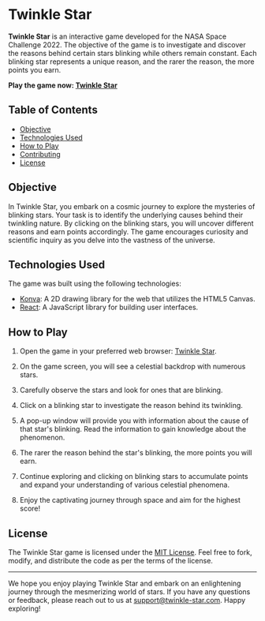 # Twinkle Star

**Twinkle Star** is an interactive game developed for the NASA Space Challenge 2022. The objective of the game is to investigate and discover the reasons behind certain stars blinking while others remain constant. Each blinking star represents a unique reason, and the rarer the reason, the more points you earn.

**Play the game now: [Twinkle Star](https://twinkle-star.netlify.app/)**

## Table of Contents

- [Objective](#objective)
- [Technologies Used](#technologies-used)
- [How to Play](#how-to-play)
- [Contributing](#contributing)
- [License](#license)

## Objective

In Twinkle Star, you embark on a cosmic journey to explore the mysteries of blinking stars. Your task is to identify the underlying causes behind their twinkling nature. By clicking on the blinking stars, you will uncover different reasons and earn points accordingly. The game encourages curiosity and scientific inquiry as you delve into the vastness of the universe.

## Technologies Used

The game was built using the following technologies:

- [Konva](https://konvajs.org/): A 2D drawing library for the web that utilizes the HTML5 Canvas.
- [React](https://reactjs.org/): A JavaScript library for building user interfaces.

## How to Play

1. Open the game in your preferred web browser: [Twinkle Star](https://twinkle-star.netlify.app/).

2. On the game screen, you will see a celestial backdrop with numerous stars.

3. Carefully observe the stars and look for ones that are blinking.

4. Click on a blinking star to investigate the reason behind its twinkling.

5. A pop-up window will provide you with information about the cause of that star's blinking. Read the information to gain knowledge about the phenomenon.

6. The rarer the reason behind the star's blinking, the more points you will earn.

7. Continue exploring and clicking on blinking stars to accumulate points and expand your understanding of various celestial phenomena.

8. Enjoy the captivating journey through space and aim for the highest score!

## License

The Twinkle Star game is licensed under the [MIT License](https://opensource.org/licenses/MIT). Feel free to fork, modify, and distribute the code as per the terms of the license.

---

We hope you enjoy playing Twinkle Star and embark on an enlightening journey through the mesmerizing world of stars. If you have any questions or feedback, please reach out to us at [support@twinkle-star.com](mailto:support@twinkle-star.com). Happy exploring!
